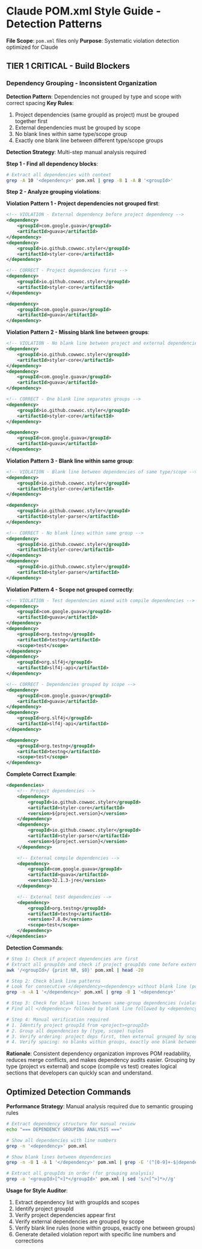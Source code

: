 # Claude POM.xml Style Guide - Detection Patterns

**File Scope**: `pom.xml` files only
**Purpose**: Systematic violation detection optimized for Claude

## TIER 1 CRITICAL - Build Blockers

### Dependency Grouping - Inconsistent Organization
**Detection Pattern**: Dependencies not grouped by type and scope with correct spacing
**Key Rules**:
1. Project dependencies (same groupId as project) must be grouped together first
2. External dependencies must be grouped by scope
3. No blank lines within same type/scope group
4. Exactly one blank line between different type/scope groups

**Detection Strategy**: Multi-step manual analysis required

**Step 1 - Find all dependency blocks**:
```bash
# Extract all dependencies with context
grep -A 10 '<dependency>' pom.xml | grep -B 1 -A 8 '<groupId>'
```

**Step 2 - Analyze grouping violations**:

**Violation Pattern 1 - Project dependencies not grouped first**:
```xml
<!-- VIOLATION - External dependency before project dependency -->
<dependency>
	<groupId>com.google.guava</groupId>
	<artifactId>guava</artifactId>
</dependency>
<dependency>
	<groupId>io.github.cowwoc.styler</groupId>
	<artifactId>styler-core</artifactId>
</dependency>

<!-- CORRECT - Project dependencies first -->
<dependency>
	<groupId>io.github.cowwoc.styler</groupId>
	<artifactId>styler-core</artifactId>
</dependency>

<dependency>
	<groupId>com.google.guava</groupId>
	<artifactId>guava</artifactId>
</dependency>
```

**Violation Pattern 2 - Missing blank line between groups**:
```xml
<!-- VIOLATION - No blank line between project and external dependencies -->
<dependency>
	<groupId>io.github.cowwoc.styler</groupId>
	<artifactId>styler-core</artifactId>
</dependency>
<dependency>
	<groupId>com.google.guava</groupId>
	<artifactId>guava</artifactId>
</dependency>

<!-- CORRECT - One blank line separates groups -->
<dependency>
	<groupId>io.github.cowwoc.styler</groupId>
	<artifactId>styler-core</artifactId>
</dependency>

<dependency>
	<groupId>com.google.guava</groupId>
	<artifactId>guava</artifactId>
</dependency>
```

**Violation Pattern 3 - Blank line within same group**:
```xml
<!-- VIOLATION - Blank line between dependencies of same type/scope -->
<dependency>
	<groupId>io.github.cowwoc.styler</groupId>
	<artifactId>styler-core</artifactId>
</dependency>

<dependency>
	<groupId>io.github.cowwoc.styler</groupId>
	<artifactId>styler-parser</artifactId>
</dependency>

<!-- CORRECT - No blank lines within same group -->
<dependency>
	<groupId>io.github.cowwoc.styler</groupId>
	<artifactId>styler-core</artifactId>
</dependency>
<dependency>
	<groupId>io.github.cowwoc.styler</groupId>
	<artifactId>styler-parser</artifactId>
</dependency>
```

**Violation Pattern 4 - Scope not grouped correctly**:
```xml
<!-- VIOLATION - Test dependencies mixed with compile dependencies -->
<dependency>
	<groupId>com.google.guava</groupId>
	<artifactId>guava</artifactId>
</dependency>
<dependency>
	<groupId>org.testng</groupId>
	<artifactId>testng</artifactId>
	<scope>test</scope>
</dependency>
<dependency>
	<groupId>org.slf4j</groupId>
	<artifactId>slf4j-api</artifactId>
</dependency>

<!-- CORRECT - Dependencies grouped by scope -->
<dependency>
	<groupId>com.google.guava</groupId>
	<artifactId>guava</artifactId>
</dependency>
<dependency>
	<groupId>org.slf4j</groupId>
	<artifactId>slf4j-api</artifactId>
</dependency>

<dependency>
	<groupId>org.testng</groupId>
	<artifactId>testng</artifactId>
	<scope>test</scope>
</dependency>
```

**Complete Correct Example**:
```xml
<dependencies>
	<!-- Project dependencies -->
	<dependency>
		<groupId>io.github.cowwoc.styler</groupId>
		<artifactId>styler-core</artifactId>
		<version>${project.version}</version>
	</dependency>
	<dependency>
		<groupId>io.github.cowwoc.styler</groupId>
		<artifactId>styler-parser</artifactId>
		<version>${project.version}</version>
	</dependency>

	<!-- External compile dependencies -->
	<dependency>
		<groupId>com.google.guava</groupId>
		<artifactId>guava</artifactId>
		<version>32.1.3-jre</version>
	</dependency>

	<!-- External test dependencies -->
	<dependency>
		<groupId>org.testng</groupId>
		<artifactId>testng</artifactId>
		<version>7.8.0</version>
		<scope>test</scope>
	</dependency>
</dependencies>
```

**Detection Commands**:
```bash
# Step 1: Check if project dependencies are first
# Extract all groupIds and check if project groupIds come before external ones
awk '/<groupId>/ {print NR, $0}' pom.xml | head -20

# Step 2: Check blank line patterns
# Look for consecutive </dependency><dependency> without blank line (potential within-group spacing)
grep -n -A 1 '</dependency>' pom.xml | grep -B 1 '<dependency>'

# Step 3: Check for blank lines between same-group dependencies (violation)
# Find all </dependency> followed by blank line followed by <dependency> with same groupId

# Step 4: Manual verification required
# 1. Identify project groupId from <project><groupId>
# 2. Group all dependencies by (type, scope) tuples
# 3. Verify ordering: project deps first, then external grouped by scope
# 4. Verify spacing: no blanks within groups, exactly one blank between groups
```

**Rationale**: Consistent dependency organization improves POM readability, reduces merge conflicts, and makes dependency audits easier. Grouping by type (project vs external) and scope (compile vs test) creates logical sections that developers can quickly scan and understand.

## Optimized Detection Commands

**Performance Strategy**: Manual analysis required due to semantic grouping rules

```bash
# Extract dependency structure for manual review
echo "=== DEPENDENCY GROUPING ANALYSIS ==="

# Show all dependencies with line numbers
grep -n '<dependency>' pom.xml

# Show blank lines between dependencies
grep -n -B 1 -A 1 '</dependency>' pom.xml | grep -E '(^[0-9]+-$|dependency)'

# Extract all groupIds in order (for grouping analysis)
grep -o '<groupId>[^<]*</groupId>' pom.xml | sed 's/<[^>]*>//g'
```

**Usage for Style Auditor**:
1. Extract dependency list with groupIds and scopes
2. Identify project groupId
3. Verify project dependencies appear first
4. Verify external dependencies are grouped by scope
5. Verify blank line rules (none within groups, exactly one between groups)
6. Generate detailed violation report with specific line numbers and corrections
